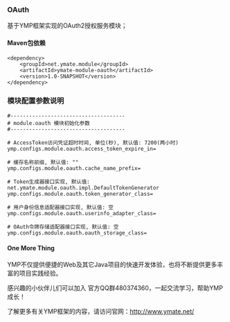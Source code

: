 ### OAuth

基于YMP框架实现的OAuth2授权服务模块；

#### Maven包依赖

    <dependency>
        <groupId>net.ymate.module</groupId>
        <artifactId>ymate-module-oauth</artifactId>
        <version>1.0-SNAPSHOT</version>
    </dependency>

### 模块配置参数说明

    #-------------------------------------
    # module.oauth 模块初始化参数
    #-------------------------------------
    
    # AccessToken访问凭证超时时间, 单位(秒), 默认值: 7200(两小时)
    ymp.configs.module.oauth.access_token_expire_in=
    
    # 缓存名称前缀, 默认值: ""
    ymp.configs.module.oauth.cache_name_prefix=
    
    # Token生成器接口实现, 默认值: net.ymate.module.oauth.impl.DefaultTokenGenerator
    ymp.configs.module.oauth.token_generator_class=
    
    # 用户身份信息适配器接口实现, 默认值: 空
    ymp.configs.module.oauth.userinfo_adapter_class=
    
    # OAuth令牌存储适配器接口实现, 默认值: 空
    ymp.configs.module.oauth.oauth_storage_class=

#### One More Thing

YMP不仅提供便捷的Web及其它Java项目的快速开发体验，也将不断提供更多丰富的项目实践经验。

感兴趣的小伙伴儿们可以加入 官方QQ群480374360，一起交流学习，帮助YMP成长！

了解更多有关YMP框架的内容，请访问官网：http://www.ymate.net/